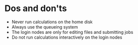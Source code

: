 Dos and don'ts
==============

-   Never run calculations on the home disk
-   Always use the queueing system
-   The login nodes are only for editing files and submitting jobs
-   Do not run calculations interactively on the login nodes

